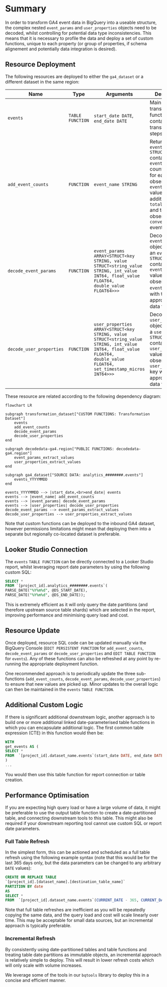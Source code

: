 # Summary
In order to transform GA4 event data in BigQuery into a useable structure, 
the complex nested `event_params` and `user_properties` objects need to be decoded, whilst controlling for potential data type inconsistencies.  This means that it is necessary to profile the data and deploy a set of custom functions, unique to each property (or group of properties, if schema alignement and potentially data integration is desired).

## Resource Deployment
The following resources are deployed to either the `ga4_dataset` or a different dataset in the same region:

 Name | Type | Arguments | Description
 --- | --- | --- | ---
`events` | `TABLE FUNCTION` | `start_date DATE`, `end_date DATE` | Main transformation function containing all transformation steps.
`add_event_counts` | `FUNCTION` | `event_name STRING` | Returns an `event_count` `STRUCT` containing `event_name` count columns for each observed `event_name` value, in addition to `total_events` and total observed `conversion` events.
`decode_event_params` | `FUNCTION` |`event_params ARRAY<STRUCT<key STRING, value STRUCT<string_value STRING, int_value INT64, float_value FLOAT64, double_value FLOAT64>>>` | Decoder for `event_params` objects. Returns an `event_param` `STRUCT` containing `event_param` values for each observed `event_name` key with the appropriate data types.
`decode_user_properties` | `FUNCTION` |`user_properties ARRAY<STRUCT<key STRING, value STRUCT<string_value STRING, int_value INT64, float_value FLOAT64, double_value FLOAT64, set_timestamp_micros INT64>>>` | Decoder for `user_properties` objects. Returns a `user_property` `STRUCT` containing `user_properties` values for each observed `user_properties` key with the appropriate data types.

These resource are related according to the following dependency diagram:

```mermaid
flowchart LR

subgraph transformation_dataset["CUSTOM FUNCTIONS: Transformation Dataset"]
    events
    add_event_counts
    decode_event_params
    decode_user_properties
end

subgraph decodedata-ga4.region["PUBLIC FUNCTIONS: decodedata-ga4.region"]
    event_params_extract_values
    user_properties_extract_values
end

subgraph ga4_dataset["SOURCE DATA: analytics_########.events"]
    events_YYYYMMDD
end

events_YYYYMMDD --> |start_date,<br>end_date| events
events --> |event_name| add_event_counts
events --> |event_params| decode_event_params
events --> |user_properties| decode_user_properties
decode_event_params --> event_params_extract_values
decode_user_properties --> user_properties_extract_values
```

Note that custom functions can be deployed to the inbound GA4 dataset, however permissions limitations might mean that deploying them into a separate but regionally co-located dataset is preferable.

## Looker Studio Connection
The `events` `TABLE FUNCTION` can be directly connected to a Looker Studio report, whilst leveraging report date parameters by using the following custom SQL:

```sql
SELECT * 
FROM `[project_id].analytics_########.events`(
PARSE_DATE("%Y%m%d", @DS_START_DATE), 
PARSE_DATE("%Y%m%d", @DS_END_DATE));
```

This is extremely efficient as it will only query the date partitions (and therefore upstream source table shards) which are selected in the report, improving performance and minimising query load and cost.

## Resource Update
Once deployed, resource SQL code can be updated manually via the BigQuery Console (`EDIT PERSISTENT FUNCTION` for `add_event_counts`, `decode_event_params` or `decode_user_properties` and `EDIT TABLE FUNCTION` for `events`).  Any of these functions can also be refreshed at any point by re-running the appropriate deployment function.

One recommended approach is to periodically update the three sub-functions (`add_event_counts`, `decode_event_params`, `decode_user_properties`) to ensure that new values are picked up. Minor updates to the overall logic can then be maintained in the `events` `TABLE FUNCTION`.

## Additional Custom Logic
If there is significant additional downstream logic, another approach is to build one or more additional linked date-parameterised table functions in which you can encapsulate additional logic. The first common table expression (CTE) in this function would then be:

```sql
WITH
get_events AS (
SELECT * 
FROM  `[project_id].dataset_name.events`(start_date DATE, end_date DATE) 
)
...
```

You would then use this table function for report connection or table creation.

## Performance Optimisation
If you are expecting high query load or have a large volume of data, it might be preferable to use the output table function to create a date-partitioned table, and connecting downstream tools to this table.  This might also be required if your downstream reporting tool cannot use custom SQL or report date parameters.

### Full Table Refresh
In the simplest form, this can be actioned and scheduled as a full table refresh using the following example syntax (note that this would be for the last 365 days only, but the data parameters can be changed to any arbitrary `DATE` values):

```sql
CREATE OR REPLACE TABLE
`[project_id].[dataset_name].[destination_table_name]`
PARTITION BY date
AS
SELECT * 
FROM  `[project_id].dataset_name.events`(CURRENT_DATE - 365, CURRENT_DATE) 
```

Note that full table refreshes are inefficient as you will be repeatedly copying the same data, and the query load and cost will scale linearly over time. This may be acceptable for small data sources, but an incremental approach is typically preferable.

### Incremental Refresh
By consistently using date-partitioned tables and table functions and treating table date partitions as immutable objects, an incremental approach is relatively simple to deploy. This will result in lower refresh costs which will only scale with volume increases.

We leverage some of the tools in our `bqtools` library to deploy this in a concise and efficient manner.
